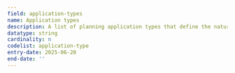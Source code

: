 ```yaml
---
field: application-types
name: Application types
description: A list of planning application types that define the nature of the planning application
datatype: string
cardinality: n
codelist: application-type
entry-date: 2025-06-20
end-date: ''
---
```

